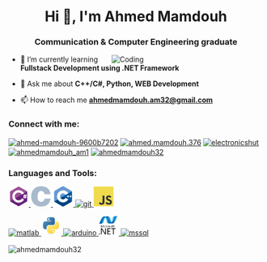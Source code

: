 
<h1 align="center">Hi 👋, I'm Ahmed Mamdouh</h1>
<h3 align="center">Communication & Computer Engineering graduate</h3>

<img align="right" alt="Coding" width="300" src="https://encrypted-tbn0.gstatic.com/images?q=tbn:ANd9GcRZZtGfVH86uTqjYzTqQqmu1bq3mKffI9N5XYx-N0WZHA&s">

- 🌱 I’m currently learning **Fullstack Development using .NET Framework**

- 💬 Ask me about **C++/C#, Python, WEB Development**

- 📫 How to reach me **ahmedmamdouh.am32@gmail.com**
  
<h3 align="left">Connect with me:</h3>
<p align="left">
<a href="https://linkedin.com/in/ahmed-mamdouh-9600b7202" target="blank"><img align="center" src="https://raw.githubusercontent.com/rahuldkjain/github-profile-readme-generator/master/src/images/icons/Social/linked-in-alt.svg" alt="ahmed-mamdouh-9600b7202" height="30" width="40" /></a>
<a href="https://fb.com/ahmed.mamdouh.376" target="blank"><img align="center" src="https://raw.githubusercontent.com/rahuldkjain/github-profile-readme-generator/master/src/images/icons/Social/facebook.svg" alt="ahmed.mamdouh.376" height="30" width="40" /></a>
<a href="https://www.youtube.com/@electronicshut" target="blank"><img align="center" src="https://raw.githubusercontent.com/rahuldkjain/github-profile-readme-generator/master/src/images/icons/Social/youtube.svg" alt="electronicshut" height="30" width="40" /></a>
<a href="https://www.hackerrank.com/ahmedmamdouh_am1" target="blank"><img align="center" src="https://raw.githubusercontent.com/rahuldkjain/github-profile-readme-generator/master/src/images/icons/Social/hackerrank.svg" alt="ahmedmamdouh_am1" height="30" width="40" /></a>
<a href="https://codeforces.com/profile/ahmedmamdouh32" target="blank"><img align="center" src="https://raw.githubusercontent.com/rahuldkjain/github-profile-readme-generator/master/src/images/icons/Social/codeforces.svg" alt="ahmedmamdouh32" height="30" width="40" /></a>
</p>

<h3 align="left">Languages and Tools:</h3>

<p align="left">
  
  
<a href="https://www.w3schools.com/cs/" target="_blank" rel="noreferrer"> 
<img src="https://raw.githubusercontent.com/devicons/devicon/master/icons/csharp/csharp-original.svg" alt="csharp" width="40" height="40"/> </a> <a href="https://www.cprogramming.com/" target="_blank" rel="noreferrer"> <img src="https://raw.githubusercontent.com/devicons/devicon/master/icons/c/c-original.svg" alt="c" width="40" height="40"/> </a> <a href="https://www.w3schools.com/cpp/" target="_blank" rel="noreferrer"> <img src="https://raw.githubusercontent.com/devicons/devicon/master/icons/cplusplus/cplusplus-original.svg" alt="cplusplus" width="40" height="40"/> </a> <a href="https://git-scm.com/" target="_blank" rel="noreferrer"> <img src="https://www.vectorlogo.zone/logos/git-scm/git-scm-icon.svg" alt="git" width="40" height="40"/> </a> <a href="https://developer.mozilla.org/en-US/docs/Web/JavaScript" target="_blank" rel="noreferrer"> <img src="https://raw.githubusercontent.com/devicons/devicon/master/icons/javascript/javascript-original.svg" alt="javascript" width="40" height="40"/></a>

<a href="https://www.mathworks.com/" target="_blank" rel="noreferrer"> <img src="https://upload.wikimedia.org/wikipedia/commons/2/21/Matlab_Logo.png" alt="matlab" width="40" height="40"/> </a> <a href="https://www.python.org" target="_blank" rel="noreferrer"> <img src="https://raw.githubusercontent.com/devicons/devicon/master/icons/python/python-original.svg" alt="python" width="40" height="40"/> </a> <a href="https://www.arduino.cc/" target="_blank" rel="noreferrer"> <img src="https://cdn.worldvectorlogo.com/logos/arduino-1.svg" alt="arduino" width="40" height="40"/> </a>
 <a href="https://dotnet.microsoft.com/" target="_blank" rel="noreferrer"> 
<img src="https://raw.githubusercontent.com/devicons/devicon/master/icons/dot-net/dot-net-original-wordmark.svg" alt="dotnet" width="40" height="40"/> </a> <a href="https://www.microsoft.com/en-us/sql-server" target="_blank" rel="noreferrer"> <img src="https://www.svgrepo.com/show/303229/microsoft-sql-server-logo.svg" alt="mssql" width="40" height="40"/> </a> 


</p>


<p><img align="center" src="https://github-readme-stats.vercel.app/api/top-langs?username=ahmedmamdouh32&show_icons=true&locale=en&layout=compact" alt="ahmedmamdouh32" /></p>
